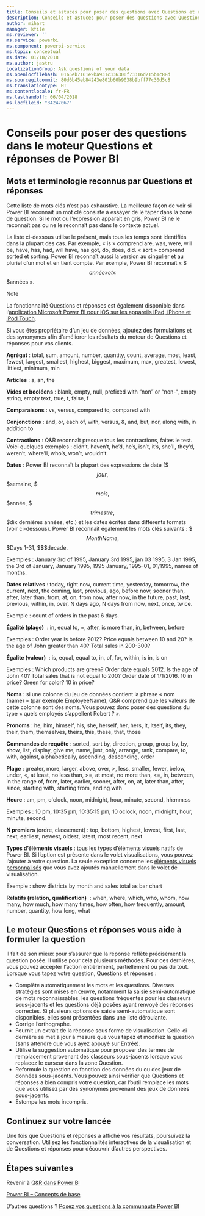 ```yaml
---
title: Conseils et astuces pour poser des questions avec Questions et réponses dans Power BI
description: Conseils et astuces pour poser des questions avec Questions et réponses dans Power BI
author: mihart
manager: kfile
ms.reviewer: ''
ms.service: powerbi
ms.component: powerbi-service
ms.topic: conceptual
ms.date: 01/18/2018
ms.author: jastru
LocalizationGroup: Ask questions of your data
ms.openlocfilehash: 0165eb7161e9ba931c336300f73316d215b1c88d
ms.sourcegitcommit: 80d6b45eb84243e801b60b9038b9bff77c30d5c8
ms.translationtype: HT
ms.contentlocale: fr-FR
ms.lasthandoff: 06/04/2018
ms.locfileid: "34247067"
---
```

# <a name="tips-for-asking-questions-in-power-bi-qa"></a>Conseils pour poser des questions dans le moteur Questions et réponses de Power BI
## <a name="words-and-terminology-that-qa-recognizes"></a>Mots et terminologie reconnus par Questions et réponses
Cette liste de mots clés n’est pas exhaustive.  La meilleure façon de voir si Power BI reconnaît un mot clé consiste à essayer de le taper dans la zone de question.  Si le mot ou l’expression apparaît en gris, Power BI ne le reconnaît pas ou ne le reconnaît pas dans le contexte actuel.

La liste ci-dessous utilise le présent, mais tous les temps sont identifiés dans la plupart des cas. Par exemple, « is » comprend are, was, were, will be, have, has, had, will have, has got, do, does, did.  « sort » comprend sorted et sorting.  Power BI reconnaît aussi la version au singulier et au pluriel d’un mot et en tient compte. Par exemple, Power BI reconnaît « $$$année » et « $$$années ».

> [!NOTE]
> La fonctionnalité Questions et réponses est également disponible dans l’[application Microsoft Power BI pour iOS sur les appareils iPad, iPhone et iPod Touch](mobile-apps-ios-qna.md).
> 
> 

Si vous êtes propriétaire d’un jeu de données, ajoutez des formulations et des synonymes afin d’améliorer les résultats du moteur de Questions et réponses pour vos clients.

**Agrégat** : total, sum, amount, number, quantity, count, average, most, least, fewest, largest, smallest, highest, biggest, maximum, max, greatest, lowest, littlest, minimum, min

**Articles** : a, an, the

**Vides et booléens** : blank, empty, null, prefixed with “non” or “non-“, empty string, empty text, true, t, false, f

**Comparaisons** : vs, versus, compared to, compared with

**Conjonctions** : and, or, each of, with, versus, &, and, but, nor, along with, in addition to

**Contractions** : Q&R reconnaît presque tous les contractions, faites le test.  Voici quelques exemples : didn’t, haven’t, he’d, he’s, isn’t, it’s, she’ll, they’d, weren’t, where’ll, who’s, won’t, wouldn’t.

**Dates** : Power BI reconnaît la plupart des expressions de date ($$$jour, $$$semaine, $$$mois, $$$année, $$$trimestre, $$$dix dernières années, etc.) et les dates écrites dans différents formats (voir ci-dessous). Power BI reconnaît également les mots clés suivants : $$$MonthName, $$$Days 1-31, $$$decade.

Exemples : January 3rd of 1995, January 3rd 1995, jan 03 1995, 3 Jan 1995, the 3rd of January, January 1995, 1995 January, 1995-01, 01/1995, names of months.

**Dates relatives** : today, right now, current time, yesterday, tomorrow, the current, next, the coming, last, previous, ago, before now, sooner than, after, later than, from, at, on, from now, after now, in the future, past, last, previous, within, in, over, N days ago, N days from now, next, once, twice.

Exemple : count of orders in the past 6 days.

**Égalité (plage)**  : in, equal to, =, after, is more than, in, between, before

Exemples : Order year is before 2012? Price equals between 10 and 20? Is the age of John greater than 40? Total sales in 200-300?

**Égalite (valeur)**  : is, equal, equal to, in, of, for, within, is in, is on

Exemples : Which products are green? Order date equals 2012. Is the age of John 40? Total sales that is not equal to 200? Order date of 1/1/2016. 10 in price? Green for color? 10 in price?

**Noms** : si une colonne du jeu de données contient la phrase « nom (name) » (par exemple EmployeeName), Q&R comprend que les valeurs de cette colonne sont des noms. Vous pouvez donc poser des questions du type « quels employés s’appellent Robert ? ».

**Pronoms** : he, him, himself, his, she, herself, her, hers, it, itself, its, they, their, them, themselves, theirs, this, these, that, those

**Commandes de requête** : sorted, sort by, direction, group, group by, by, show, list, display, give me, name, just, only, arrange, rank, compare, to, with, against, alphabetically, ascending, descending, order

**Plage** : greater, more, larger, above, over, >, less, smaller, fewer, below, under, <,  at least, no less than, >=, at most, no more than, <=, in, between, in the range of, from, later, earlier, sooner, after, on, at, later than, after, since, starting with, starting from, ending with

**Heure** : am, pm, o'clock, noon, midnight, hour, minute, second, hh:mm:ss

Exemples : 10 pm, 10:35 pm, 10:35:15 pm, 10 oclock, noon, midnight, hour, minute, second.

**N premiers** (ordre, classement) : top, bottom, highest, lowest, first, last, next, earliest, newest, oldest, latest, most recent, next

**Types d’éléments visuels** : tous les types d’éléments visuels natifs de Power BI.  Si l’option est présente dans le volet visualisations, vous pouvez l’ajouter à votre question.  La seule exception concerne les [éléments visuels personnalisés](power-bi-custom-visuals.md) que vous avez ajoutés manuellement dans le volet de visualisation.

Exemple : show districts by month and sales total as bar chart

**Relatifs (relation, qualification)**  : when, where, which, who, whom, how many, how much, how many times, how often, how frequently, amount, number, quantity, how long, what

## <a name="qa-helps-you-phrase-the-question"></a>Le moteur Questions et réponses vous aide à formuler la question
Il fait de son mieux pour s’assurer que la réponse reflète précisément la question posée. Il utilise pour cela plusieurs méthodes. Pour ces dernières, vous pouvez accepter l’action entièrement, partiellement ou pas du tout. Lorsque vous tapez votre question, Questions et réponses :

* Complète automatiquement les mots et les questions. Diverses stratégies sont mises en œuvre, notamment la saisie semi-automatique de mots reconnaissables, les questions fréquentes pour les classeurs sous-jacents et les questions déjà posées ayant renvoyé des réponses correctes. Si plusieurs options de saisie semi-automatique sont disponibles, elles sont présentées dans une liste déroulante.
* Corrige l’orthographe.
* Fournit un extrait de la réponse sous forme de visualisation. Celle-ci dernière se met à jour à mesure que vous tapez et modifiez la question (sans attendre que vous ayez appuyé sur Entrée).
* Utilise la suggestion automatique pour proposer des termes de remplacement provenant des classeurs sous-jacents lorsque vous replacez le curseur dans la zone Question.
* Reformule la question en fonction des données du ou des jeux de données sous-jacents. Vous pouvez ainsi vérifier que Questions et réponses a bien compris votre question, car l’outil remplace les mots que vous utilisez par des synonymes provenant des jeux de données sous-jacents.
* Estompe les mots incompris.

## <a name="dont-stop-now"></a>Continuez sur votre lancée
Une fois que Questions et réponses a affiché vos résultats, poursuivez la conversation. Utilisez les fonctionnalités interactives de la visualisation et de Questions et réponses pour découvrir d’autres perspectives.

## <a name="next-steps"></a>Étapes suivantes
Revenir à [Q&R dans Power BI](power-bi-q-and-a.md)  

[Power BI – Concepts de base](service-basic-concepts.md)  

D’autres questions ? [Posez vos questions à la communauté Power BI](http://community.powerbi.com/)

